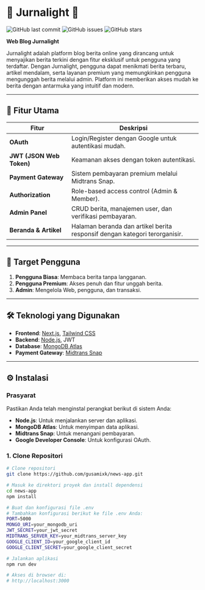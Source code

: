 # 🌟 Jurnalight 🌟

![GitHub last commit](https://img.shields.io/github/last-commit/gusamixk/news-app)
![GitHub issues](https://img.shields.io/github/issues/gusamixk/news-app)
![GitHub stars](https://img.shields.io/github/stars/gusamixk/news-app?style=social)

**Web Blog Jurnalight**

Jurnalight adalah platform blog berita online yang dirancang untuk menyajikan berita terkini dengan fitur eksklusif untuk pengguna yang terdaftar. Dengan Jurnalight, pengguna dapat menikmati berita terbaru, artikel mendalam, serta layanan premium yang memungkinkan pengguna mengunggah berita melalui admin. Platform ini memberikan akses mudah ke berita dengan antarmuka yang intuitif dan modern.

---

## 🚀 Fitur Utama

| Fitur                     | Deskripsi                                                                                 |
|---------------------------|-------------------------------------------------------------------------------------------|
| **OAuth**                 | Login/Register dengan Google untuk autentikasi mudah.                                     |
| **JWT (JSON Web Token)**  | Keamanan akses dengan token autentikasi.                                                 |
| **Payment Gateway**       | Sistem pembayaran premium melalui Midtrans Snap.                                         |
| **Authorization**         | Role-based access control (Admin & Member).                                              |
| **Admin Panel**           | CRUD berita, manajemen user, dan verifikasi pembayaran.                              |
| **Beranda & Artikel**     | Halaman beranda dan artikel berita responsif dengan kategori terorganisir.               |

---

## 🎯 Target Pengguna

1. **Pengguna Biasa**: Membaca berita tanpa langganan.
2. **Pengguna Premium**: Akses penuh dan fitur unggah berita.
3. **Admin**: Mengelola Web, pengguna, dan transaksi.

---

## 🛠️ Teknologi yang Digunakan

- **Frontend**: [Next.js](https://nextjs.org/), [Tailwind CSS](https://tailwindcss.com/)
- **Backend**: [Node.js](https://nodejs.org/), JWT
- **Database**: [MongoDB Atlas](https://www.mongodb.com/cloud/atlas)
- **Payment Gateway**: [Midtrans Snap](https://midtrans.com/id/snap)

---

## ⚙️ Instalasi

### Prasyarat
Pastikan Anda telah menginstal perangkat berikut di sistem Anda:
- **Node.js**: Untuk menjalankan server dan aplikasi.
- **MongoDB Atlas**: Untuk menyimpan data aplikasi.
- **Midtrans Snap**: Untuk menangani pembayaran.
- **Google Developer Console**: Untuk konfigurasi OAuth.

### 1. Clone Repositori

```bash
# Clone repositori
git clone https://github.com/gusamixk/news-app.git

# Masuk ke direktori proyek dan install dependensi
cd news-app
npm install

# Buat dan konfigurasi file .env
# Tambahkan konfigurasi berikut ke file .env Anda:
PORT=5000
MONGO_URI=your_mongodb_uri
JWT_SECRET=your_jwt_secret
MIDTRANS_SERVER_KEY=your_midtrans_server_key
GOOGLE_CLIENT_ID=your_google_client_id
GOOGLE_CLIENT_SECRET=your_google_client_secret

# Jalankan aplikasi
npm run dev

# Akses di browser di:
# http://localhost:3000
